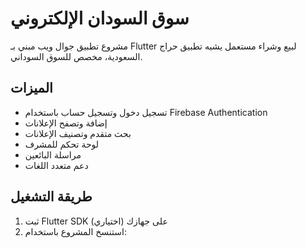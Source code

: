 # سوق السودان الإلكتروني

مشروع تطبيق جوال ويب مبني بـ Flutter لبيع وشراء مستعمل يشبه تطبيق حراج السعودية، مخصص للسوق السوداني.

## الميزات
- تسجيل دخول وتسجيل حساب باستخدام Firebase Authentication
- إضافة وتصفح الإعلانات
- بحث متقدم وتصنيف الإعلانات
- لوحة تحكم للمشرف
- مراسلة البائعين
- دعم متعدد اللغات

## طريقة التشغيل
1. ثبت Flutter SDK على جهازك (اختياري)
2. استنسخ المشروع باستخدام:
